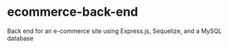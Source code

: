 # ecommerce-back-end
Back end for an e-commerce site using Express.js, Sequelize, and a MySQL database
